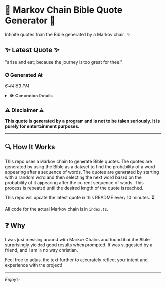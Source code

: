 # 📖 Markov Chain Bible Quote Generator 📖

Infinite quotes from the Bible generated by a Markov chain. ✨

## ✨ Latest Quote ✨
"arise and eat; because the journey is too great for thee."

### ⏰ Generated At
*6:44:53 PM*

<details>
    <summary>🛠️ Generation Details</summary>
    <p>
        <strong>🌱 Seed:</strong> arise<br>
        <strong>🔄 Iterations:</strong> 10<br>
        <strong>📜 Context History:</strong><br>[ arise ]: and<br>[ arise, and ]: eat;<br>[ arise, and, eat; ]: because<br>[ arise, and, eat;, because ]: the<br>[ arise, and, eat;, because, the ]: journey<br>[ arise, and, eat;, because, the, journey ]: is<br>[ and, eat;, because, the, journey, is ]: too<br>[ eat;, because, the, journey, is, too ]: great<br>[ because, the, journey, is, too, great ]: for<br>[ the, journey, is, too, great, for ]: thee.<br>
    </p>
</details>

### ⚠️ Disclaimer ⚠️
**This quote is generated by a program and is not to be taken seriously. It is purely for entertainment purposes.**

---

## 🔍 How It Works

This repo uses a Markov chain to generate Bible quotes. The quotes are generated by using the Bible as a dataset to find the probability of a word appearing after a sequence of words. The quotes are generated by starting with a random word and then selecting the next word based on the probability of it appearing after the current sequence of words. This process is repeated until the desired length of the quote is reached.

This repo will update the latest quote in this README every 10 minutes. ⏳

All code for the actual Markov chain is in `index.ts`.

## ❓ Why

I was just messing around with Markov Chains and found that the Bible surprisingly yielded good results when prompted. 
It was suggested by a friend, and I am in no way christian.

Feel free to adjust the text further to accurately reflect your intent and experience with the project!

---

*Enjoy*✨
